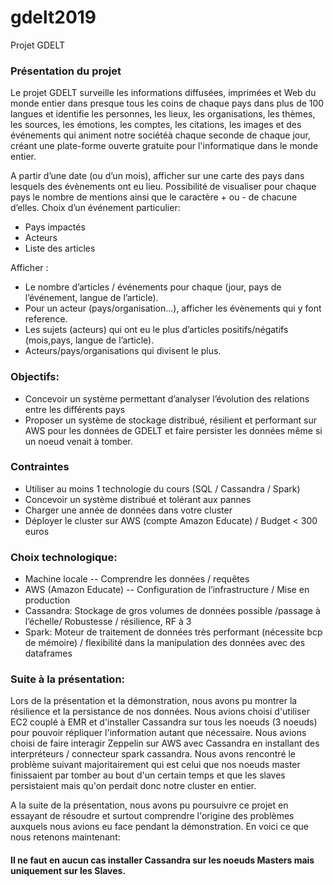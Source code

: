 # gdelt2019
Projet GDELT

### Présentation du projet
Le projet GDELT surveille les informations diffusées, imprimées et Web du monde entier dans presque tous les coins de chaque pays dans plus de 100 langues et identifie les personnes, les lieux, les organisations, les thèmes, les sources, les émotions, les comptes, les citations, les images et des événements qui animent notre sociétéà chaque seconde de chaque jour, créant une plate-forme ouverte gratuite pour l'informatique dans le monde entier.

A partir d’une date (ou d’un mois), afficher sur une carte des pays dans lesquels des évènements ont eu lieu.
Possibilité de visualiser pour chaque pays le nombre de mentions ainsi que le caractère + ou - de chacune d’elles.
Choix d’un événement particulier:
- Pays impactés
- Acteurs
- Liste des articles

Afficher :
- Le nombre d’articles / événements pour chaque (jour, pays de l’événement, langue de l’article).
- Pour un acteur (pays/organisation...), afficher les évènements qui y font reference.
- Les sujets (acteurs) qui ont eu le plus d’articles positifs/négatifs (mois,pays, langue de l’article).
- Acteurs/pays/organisations qui divisent le plus.

### Objectifs:
- Concevoir un système permettant d’analyser l’évolution des relations entre les différents pays
- Proposer un système de stockage distribué, résilient et performant sur AWS pour les données de GDELT et faire persister les données même si un noeud venait à tomber. 

### Contraintes
- Utiliser au moins 1 technologie du  cours (SQL / Cassandra / Spark)
- Concevoir un système distribué et tolérant aux pannes
- Charger une année de données dans votre cluster
- Déployer le cluster sur AWS (compte Amazon Educate) / Budget < 300 euros

### Choix technologique:
- Machine locale -- Comprendre les données / requêtes
- AWS (Amazon Educate) -- Configuration de l’infrastructure / Mise en production
- Cassandra: Stockage de  gros volumes de données possible /passage à l’échelle/ Robustesse / résilience, RF à 3
- Spark: Moteur de traitement de données très performant (nécessite bcp de mémoire) / flexibilité dans la manipulation des données avec des dataframes

### Suite à la présentation:
Lors de la présentation et la démonstration, nous avons pu montrer la résilience et la persistance de nos données.
Nous avions choisi d'utiliser EC2 couplé à EMR et d'installer Cassandra sur tous les noeuds (3 noeuds) pour pouvoir répliquer l'information autant que nécessaire. Nous avions choisi de faire interagir Zeppelin sur AWS avec Cassandra en installant des interpréteurs / connecteur spark cassandra.
Nous avons rencontré le problème suivant majoritairement qui est celui que nos noeuds master finissaient par tomber au bout d'un certain temps et que les slaves persistaient mais qu'on perdait donc notre cluster en entier.

A la suite de la présentation, nous avons pu poursuivre ce projet en essayant de résoudre et surtout comprendre l'origine des problèmes auxquels nous avions eu face pendant la démonstration. En voici ce que nous retenons maintenant: 
#### Il ne faut en aucun cas installer Cassandra sur les noeuds Masters mais uniquement sur les Slaves.


